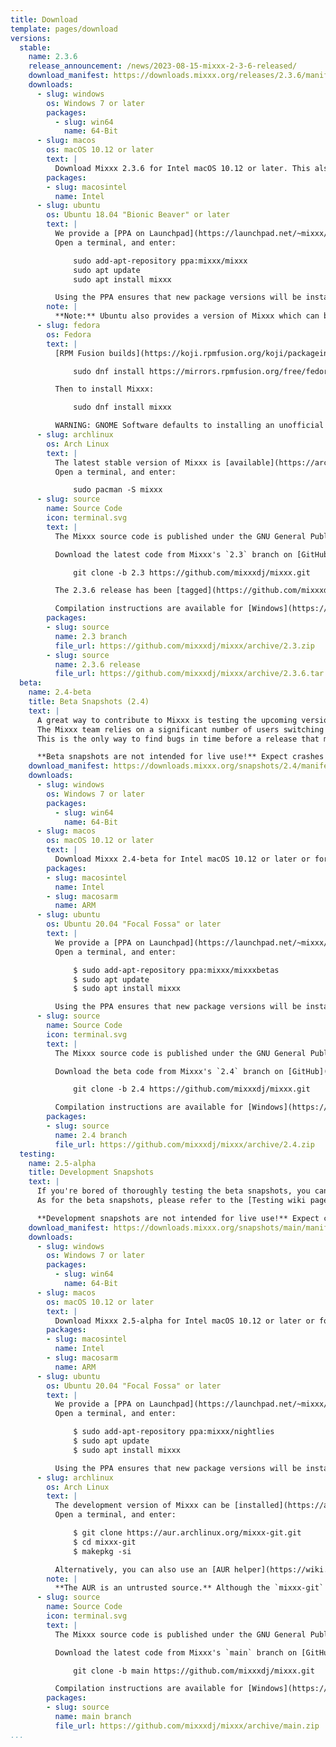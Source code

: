 ```yaml
---
title: Download
template: pages/download
versions:
  stable:
    name: 2.3.6
    release_announcement: /news/2023-08-15-mixxx-2-3-6-released/
    download_manifest: https://downloads.mixxx.org/releases/2.3.6/manifest.json
    downloads:
      - slug: windows
        os: Windows 7 or later
        packages:
          - slug: win64
            name: 64-Bit
      - slug: macos
        os: macOS 10.12 or later
        text: |
          Download Mixxx 2.3.6 for Intel macOS 10.12 or later. This also runs with Rosetta 2 on ARM macOS (Apple silicon). Alternatively use the the native ARM build development snapshot from below.
        packages:
        - slug: macosintel
          name: Intel
      - slug: ubuntu
        os: Ubuntu 18.04 "Bionic Beaver" or later
        text: |
          We provide a [PPA on Launchpad](https://launchpad.net/~mixxx/+archive/mixxx) to make installing install the latest stable version of Mixxx as easy as possible.
          Open a terminal, and enter:

              sudo add-apt-repository ppa:mixxx/mixxx
              sudo apt update
              sudo apt install mixxx

          Using the PPA ensures that new package versions will be installed automatically with `apt`. Otherwise, you can [download individual packages](https://launchpad.net/~mixxx/+archive/ubuntu/mixxx/+packages) and install them manually.
        note: |
          **Note:** Ubuntu also provides a version of Mixxx which can be installed directly from the Ubuntu Software Centre. This version is usually woefully out of date; therefore using the PPA is advised.
      - slug: fedora
        os: Fedora
        text: |
          [RPM Fusion builds](https://koji.rpmfusion.org/koji/packageinfo?packageID=148) are maintained by the Mixxx development team. We support the next, the current, and selected previous Fedora release(s) if possible. If you do not have the RPM Fusion repository installed already, before installing Mixxx, run:

              sudo dnf install https://mirrors.rpmfusion.org/free/fedora/rpmfusion-free-release-$(rpm -E %fedora).noarch.rpm

          Then to install Mixxx:

              sudo dnf install mixxx

          WARNING: GNOME Software defaults to installing an unofficial package from Flathub which does not work with PipeWire yet. This setup is not supported by the Mixxx development team. Install with `dnf` instead.
      - slug: archlinux
        os: Arch Linux
        text: |
          The latest stable version of Mixxx is [available](https://archlinux.org/packages/extra/x86_64/mixxx/) in the extra repository and can be installed using `pacman`.
          Open a terminal, and enter:

              sudo pacman -S mixxx
      - slug: source
        name: Source Code
        icon: terminal.svg
        text: |
          The Mixxx source code is published under the GNU General Public License (GPL) v2 or later. Please check the `LICENSE` file in our source tree for complete licensing information.

          Download the latest code from Mixxx's `2.3` branch on [GitHub](https://github.com/mixxxdj/mixxx/tree/2.3) by opening a terminal and running:

              git clone -b 2.3 https://github.com/mixxxdj/mixxx.git

          The 2.3.6 release has been [tagged](https://github.com/mixxxdj/mixxx/releases/tag/2.3.6) with `2.3.6`.

          Compilation instructions are available for [Windows](https://github.com/mixxxdj/mixxx/wiki/Compiling-On-Windows), [macOS](https://github.com/mixxxdj/mixxx/wiki/Compiling-On-Os-X), and [Linux](https://github.com/mixxxdj/mixxx/wiki/Compiling-On-Linux).
        packages:
        - slug: source
          name: 2.3 branch
          file_url: https://github.com/mixxxdj/mixxx/archive/2.3.zip
        - slug: source
          name: 2.3.6 release
          file_url: https://github.com/mixxxdj/mixxx/archive/2.3.6.tar.gz
  beta:
    name: 2.4-beta
    title: Beta Snapshots (2.4)
    text: |
      A great way to contribute to Mixxx is testing the upcoming version before it is being released.
      The Mixxx team relies on a significant number of users switching to the beta version and using it at home.
      This is the only way to find bugs in time before a release that may have slipped through the initial review process or affect rare use cases.

      **Beta snapshots are not intended for live use!** Expect crashes and make sure to back up your Mixxx settings and library before upgrading as explained in the [Testing wiki page](https://github.com/mixxxdj/mixxx/wiki/Testing).
    download_manifest: https://downloads.mixxx.org/snapshots/2.4/manifest.json
    downloads:
      - slug: windows
        os: Windows 7 or later
        packages:
          - slug: win64
            name: 64-Bit
      - slug: macos
        os: macOS 10.12 or later
        text: |
          Download Mixxx 2.4-beta for Intel macOS 10.12 or later or for ARM macOS 11.0 or later (Apple silicon M1/M2). You can check which version you need by clicking the Apple logo in the menu bar, then "About this Mac". If the window displays an "Apple M..." chip, download the ARM build, otherwise you need the Intel build.
        packages:
        - slug: macosintel
          name: Intel
        - slug: macosarm
          name: ARM
      - slug: ubuntu
        os: Ubuntu 20.04 "Focal Fossa" or later
        text: |
          We provide a [PPA on Launchpad](https://launchpad.net/~mixxx/+archive/ubuntu/mixxxbetas) to make installing the latest development snapshot of Mixxx as easy as possible.
          Open a terminal, and enter:

              $ sudo add-apt-repository ppa:mixxx/mixxxbetas
              $ sudo apt update
              $ sudo apt install mixxx

          Using the PPA ensures that new package versions will be installed automatically with `apt`. Otherwise, you can [download individual packages](https://launchpad.net/~mixxx/+archive/ubuntu/mixxxbetas/+packages) and install them manually.
      - slug: source
        name: Source Code
        icon: terminal.svg
        text: |
          The Mixxx source code is published under the GNU General Public License (GPL) v2 or later. Please check the `LICENSE` file in our source tree for complete licensing information.

          Download the beta code from Mixxx's `2.4` branch on [GitHub](https://github.com/mixxxdj/mixxx/tree/2.4) by opening a terminal and running:

              git clone -b 2.4 https://github.com/mixxxdj/mixxx.git

          Compilation instructions are available for [Windows](https://github.com/mixxxdj/mixxx/wiki/Compiling-On-Windows), [macOS](https://github.com/mixxxdj/mixxx/wiki/Compiling-On-Os-X), and [Linux](https://github.com/mixxxdj/mixxx/wiki/Compiling-On-Linux).
        packages:
        - slug: source
          name: 2.4 branch
          file_url: https://github.com/mixxxdj/mixxx/archive/2.4.zip
  testing:
    name: 2.5-alpha
    title: Development Snapshots
    text: |
      If you're bored of thoroughly testing the beta snapshots, you can also test the current development snapshot to get a glimpse at the even newer features.
      As for the beta snapshots, please refer to the [Testing wiki page](https://github.com/mixxxdj/mixxx/wiki/Testing) for where to find the latest builds and instructions how to test pull requests before they even reach this alpha.

      **Development snapshots are not intended for live use!** Expect crashes and make sure to back up your Mixxx settings and library before upgrading as explained in the Testing wiki page.
    download_manifest: https://downloads.mixxx.org/snapshots/main/manifest.json
    downloads:
      - slug: windows
        os: Windows 7 or later
        packages:
          - slug: win64
            name: 64-Bit
      - slug: macos
        os: macOS 10.12 or later
        text: |
          Download Mixxx 2.5-alpha for Intel macOS 10.12 or later or for ARM macOS 11.0 or later (Apple silicon M1/M2). You can check which version you need by clicking the Apple logo in the menu bar, then "About this Mac". If the window displays an "Apple M..." chip, download the ARM build, otherwise you need the Intel build.
        packages:
        - slug: macosintel
          name: Intel
        - slug: macosarm
          name: ARM
      - slug: ubuntu
        os: Ubuntu 20.04 "Focal Fossa" or later
        text: |
          We provide a [PPA on Launchpad](https://launchpad.net/~mixxx/+archive/ubuntu/nightlies) to make installing the latest development snapshot of Mixxx as easy as possible.
          Open a terminal, and enter:

              $ sudo add-apt-repository ppa:mixxx/nightlies
              $ sudo apt update
              $ sudo apt install mixxx

          Using the PPA ensures that new package versions will be installed automatically with `apt`. Otherwise, you can [download individual packages](https://launchpad.net/~mixxx/+archive/ubuntu/nightlies/+packages) and install them manually.
      - slug: archlinux
        os: Arch Linux
        text: |
          The development version of Mixxx can be [installed](https://aur.archlinux.org/packages/mixxx-git/) from the Arch User Repository (AUR).
          Open a terminal, and enter:

              $ git clone https://aur.archlinux.org/mixxx-git.git
              $ cd mixxx-git
              $ makepkg -si

          Alternatively, you can also use an [AUR helper](https://wiki.archlinux.org/index.php/AUR_helpers) to make the installation more straightforward.
        note: |
          **The AUR is an untrusted source.** Although the `mixxx-git` package is maintained by the Mixxx development team, you should always read the `PKGBUILD` of each AUR package you install to make sure it doesn't contain malicious code.
      - slug: source
        name: Source Code
        icon: terminal.svg
        text: |
          The Mixxx source code is published under the GNU General Public License (GPL) v2 or later. Please check the `LICENSE` file in our source tree for complete licensing information.

          Download the latest code from Mixxx's `main` branch on [GitHub](https://github.com/mixxxdj/mixxx/tree/main) by opening a terminal and running:

              git clone -b main https://github.com/mixxxdj/mixxx.git

          Compilation instructions are available for [Windows](https://github.com/mixxxdj/mixxx/wiki/Compiling-On-Windows), [macOS](https://github.com/mixxxdj/mixxx/wiki/Compiling-On-Os-X), and [Linux](https://github.com/mixxxdj/mixxx/wiki/Compiling-On-Linux).
        packages:
        - slug: source
          name: main branch
          file_url: https://github.com/mixxxdj/mixxx/archive/main.zip
...
```

